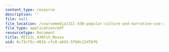 ```yaml
---
content_type: resource
description: ''
file: null
file_location: /coursemedia/21l-430-popular-culture-and-narrative-use-and-abuse-of-the-fairy-tale-fall-2015/6c73cf5cd01bcfc8a6415fb0c12d76f6_MIT21L_430F15_Mosse.pdf
file_type: application/pdf
resourcetype: Document
title: MIT21L_430F15_Mosse
uid: 6c73cf5c-d01b-cfc8-a641-5fb0c12d76f6
---
```

